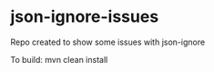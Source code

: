 # json-ignore-issues
Repo created to show some issues with json-ignore

To build:
mvn clean install
